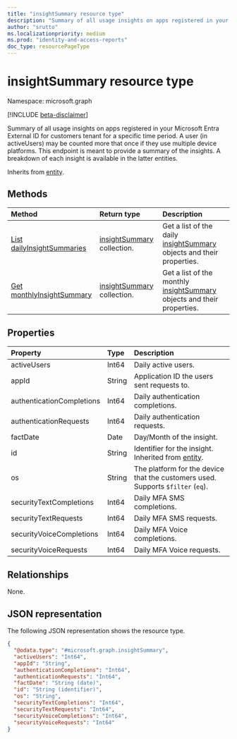 ```yaml
---
title: "insightSummary resource type"
description: "Summary of all usage insights on apps registered in your Microsoft Entra External ID for customers tenant for a specific time period."
author: "srutto"
ms.localizationpriority: medium
ms.prod: "identity-and-access-reports"
doc_type: resourcePageType
---
```


# insightSummary resource type

Namespace: microsoft.graph

[!INCLUDE [beta-disclaimer](../../includes/beta-disclaimer.md)]

Summary of all usage insights on apps registered in your Microsoft Entra External ID for customers tenant for a specific time period.
A user (in activeUsers) may be counted more that once if they use multiple device platforms.
This endpoint is meant to provide a summary of the insights. A breakdown of each insight is available in the latter entities.

Inherits from [entity](../resources/entity.md).

## Methods
|Method|Return type|Description|
|:---|:---|:---|
|[List dailyInsightSummaries](../api/dailyuserinsightmetricsroot-list-summary.md)|[insightSummary](../resources/insightsummary.md) collection.|Get a list of the daily [insightSummary](../resources/insightsummary.md) objects and their properties.|
|[Get monthlyInsightSummary](../api/monthlyuserinsightmetricsroot-list-summary.md)|[insightSummary](../resources/insightsummary.md) collection.|Get a list of the monthly [insightSummary](../resources/insightsummary.md) objects and their properties.|

## Properties
|Property|Type|Description|
|:---|:---|:---|
|activeUsers|Int64|Daily active users.|
|appId|String|Application ID the users sent requests to.|
|authenticationCompletions|Int64|Daily authentication completions.|
|authenticationRequests|Int64|Daily authentication requests.|
|factDate|Date|Day/Month of the insight.|
|id|String|Identifier for the insight. Inherited from [entity](../resources/entity.md).|
|os|String|The platform for the device that the customers used. Supports `$filter` (`eq`).|
|securityTextCompletions|Int64|Daily MFA SMS completions.|
|securityTextRequests|Int64|Daily MFA SMS requests.|
|securityVoiceCompletions|Int64|Daily MFA Voice completions.|
|securityVoiceRequests|Int64|Daily MFA Voice requests.|

## Relationships
None.

## JSON representation
The following JSON representation shows the resource type.
<!-- {
  "blockType": "resource",
  "keyProperty": "id",
  "@odata.type": "microsoft.graph.insightSummary",
  "openType": false
}
-->
``` json
{
  "@odata.type": "#microsoft.graph.insightSummary",
  "activeUsers": "Int64",
  "appId": "String",
  "authenticationCompletions": "Int64",
  "authenticationRequests": "Int64",
  "factDate": "String (date)",
  "id": "String (identifier)",
  "os": "String",
  "securityTextCompletions": "Int64",
  "securityTextRequests": "Int64",
  "securityVoiceCompletions": "Int64",
  "securityVoiceRequests": "Int64"
}
```

